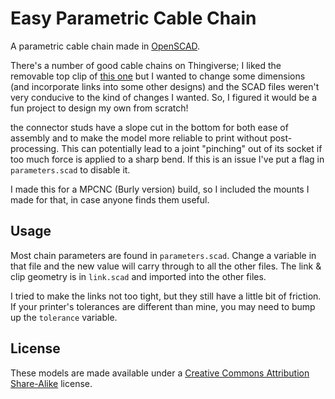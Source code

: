 # Easy Parametric Cable Chain

A parametric cable chain made in [OpenSCAD](http://www.openscad.org/).

There's a number of good cable chains on Thingiverse; I liked the removable top clip of [this one](https://www.thingiverse.com/thing:611593) but I wanted to change some dimensions (and incorporate links into some other designs) and the SCAD files weren't very conducive to the kind of changes I wanted. So, I figured it would be a fun project to design my own from scratch!

the connector studs have a slope cut in the bottom for both ease of assembly and to make the model more reliable to print without post-processing. This can potentially lead to a joint "pinching" out of its socket if too much force is applied to a sharp bend. If this is an issue I've put a flag in `parameters.scad` to disable it.

I made this for a MPCNC (Burly version) build, so I included the mounts I made for that, in case anyone finds them useful.

## Usage

Most chain parameters are found in `parameters.scad`.  Change a variable in that file and the new value will carry through to all the other files.  The link & clip geometry is in `link.scad` and imported into the other files.

I tried to make the links not too tight, but they still have a little bit of friction. If your printer's tolerances are different than mine, you may need to bump up the `tolerance` variable.

## License

These models are made available under a [Creative Commons Attribution Share-Alike](https://creativecommons.org/licenses/by-sa/4.0/) license.

